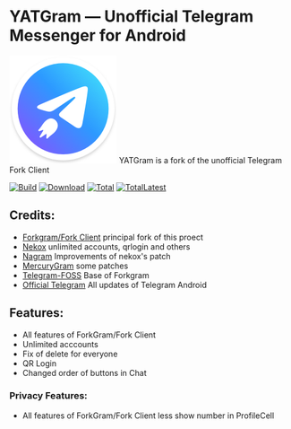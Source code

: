 # YATGram — Unofficial Telegram Messenger for Android
![image](https://raw.githubusercontent.com/et-ness/YATGram/main/TMessagesProj/src/main/res/mipmap-xxxhdpi/ic_launcher.png) 
YATGram is a fork of the unofficial Telegram Fork Client

[![Build](https://img.shields.io/github/actions/workflow/status/et-ness/YATGram/build.yml?branch=main&event=push&logo=github&label=Build)](https://github.com/et-ness/YATGram/actions/workflows/build.yml?query=event%3Apush+branch%3Amain+is%3Acompleted) [![Download](https://img.shields.io/github/v/release/et-ness/YATGram?color=orange&logoColor=orange&label=Download&logo=DocuSign)](https://github.com/et-ness/YATGram/releases/latest) [![Total](https://shields.io/github/downloads/et-ness/YATGram/total?logo=Bookmeter&label=Counts&logoColor=yellow&color=yellow)](https://github.com/et-ness/YATGram/releases) [![TotalLatest](https://img.shields.io/github/downloads/et-ness/YATGram/latest/total?label=Counts%20for%20latest&logo=Bookmeter)](https://github.com/et-ness/YATGram/releases/latest)

## Credits:
- [Forkgram/Fork Client](https://github.com/forkgram/TelegramAndroid) principal fork of this proect
- [Nekox](https://github.com/NekoX-Dev/NekoX) unlimited accounts, qrlogin and others
- [Nagram](https://github.com/NextAlone/Nagram) Improvements of nekox's patch
- [MercuryGram](https://github.com/drizzt/Mercurygram) some patches
- [Telegram-FOSS](https://github.com/Telegram-FOSS-Team/Telegram-FOSS) Base of Forkgram
- [Official Telegram](https://github.com/DrKLO/Telegram) All updates of Telegram Android

## Features:
- All features of ForkGram/Fork Client
- Unlimited acccounts
- Fix of delete for everyone
- QR Login
- Changed order of buttons in Chat

### Privacy Features:
- All features of ForkGram/Fork Client less show number in ProfileCell
